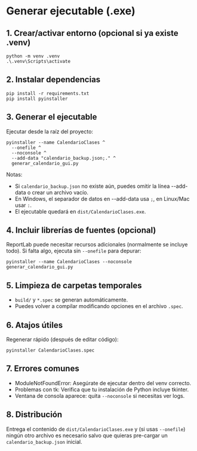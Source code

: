 # Generar ejecutable (.exe)

## 1. Crear/activar entorno (opcional si ya existe .venv)
```
python -m venv .venv
.\.venv\Scripts\activate
```

## 2. Instalar dependencias
```
pip install -r requirements.txt
pip install pyinstaller
```

## 3. Generar el ejecutable
Ejecutar desde la raíz del proyecto:
```
pyinstaller --name CalendarioClases ^
  --onefile ^
  --noconsole ^
  --add-data "calendario_backup.json;." ^
  generar_calendario_gui.py
```

Notas:
- Si `calendario_backup.json` no existe aún, puedes omitir la línea --add-data o crear un archivo vacío.
- En Windows, el separador de datos en --add-data usa `;`, en Linux/Mac usar `:`.
- El ejecutable quedará en `dist/CalendarioClases.exe`.

## 4. Incluir librerías de fuentes (opcional)
ReportLab puede necesitar recursos adicionales (normalmente se incluye todo). Si falta algo, ejecuta sin `--onefile` para depurar:
```
pyinstaller --name CalendarioClases --noconsole generar_calendario_gui.py
```

## 5. Limpieza de carpetas temporales
- `build/` y `*.spec` se generan automáticamente.
- Puedes volver a compilar modificando opciones en el archivo `.spec`.

## 6. Atajos útiles
Regenerar rápido (después de editar código):
```
pyinstaller CalendarioClases.spec
```

## 7. Errores comunes
- ModuleNotFoundError: Asegúrate de ejecutar dentro del venv correcto.
- Problemas con tk: Verifica que tu instalación de Python incluye tkinter.
- Ventana de consola aparece: quita `--noconsole` si necesitas ver logs.

## 8. Distribución
Entrega el contenido de `dist/CalendarioClases.exe` y (si usas `--onefile`) ningún otro archivo es necesario salvo que quieras pre-cargar un `calendario_backup.json` inicial.
